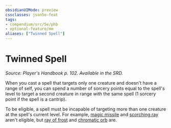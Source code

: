 ```yaml
---
obsidianUIMode: preview
cssclasses: json5e-feat
tags:
- compendium/src/5e/phb
- optional-feature/mm
aliases: ["Twinned Spell"]
---
```

# Twinned Spell
*Source: Player's Handbook p. 102. Available in the SRD.*  

When you cast a spell that targets only one creature and doesn't have a range of self, you can spend a number of sorcery points equal to the spell's level to target a second creature in range with the same spell (1 sorcery point if the spell is a cantrip).

To be eligible, a spell must be incapable of targeting more than one creature at the spell's current level. For example, [magic missile](4-Resources/Compendium/spells/magic-missile.md) and [scorching ray](4-Resources/Compendium/spells/scorching-ray.md) aren't eligible, but [ray of frost](4-Resources/Compendium/spells/ray-of-frost.md) and [chromatic orb](4-Resources/Compendium/spells/chromatic-orb.md) are.